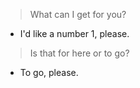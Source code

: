 > What can I get for you?

- I'd like a number 1, please.

> Is that for here or to go?

- To go, please.
